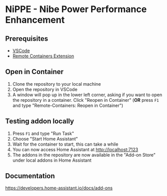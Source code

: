 # NiPPE - **Ni**be **P**ower **P**erformance **E**nhancement

## Prerequisites

* [VSCode](https://code.visualstudio.com/)
* [Remote Containers Extension](https://marketplace.visualstudio.com/items?itemName=ms-vscode-remote.remote-containers)

## Open in Container

1. Clone the repository to your local machine
2. Open the repository in VSCode
3. A window will pop up in the lower left corner, asking if you want to open the repository in a container. Click "Reopen in Container"
 (**OR** press `F1` and type "Remote-Containers: Reopen in Container")

## Testing addon locally

1. Press `F1` and type "Run Task"
2. Choose "Start Home Assistant"
3. Wait for the container to start, this can take a while
4. You can now access Home Assistant at [http://localhost:7123](http://localhost:7123)
5. The addons in the repository are now available in the "Add-on Store" under local addons in Home Assistant

## Documentation

https://developers.home-assistant.io/docs/add-ons